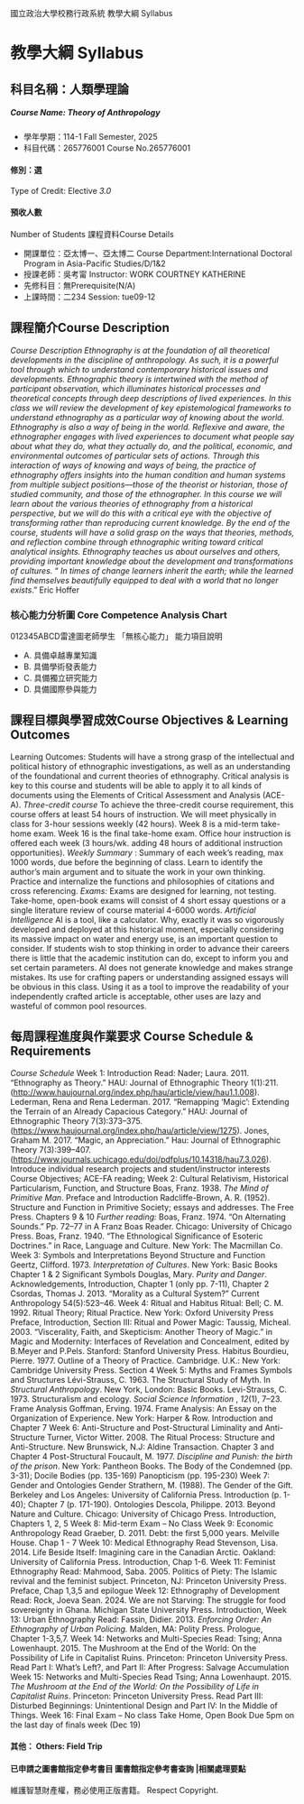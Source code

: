 國立政治大學校務行政系統 教學大綱 Syllabus
# 教學大綱 Syllabus
##  科目名稱：人類學理論
#####  Course Name: Theory of Anthropology
  * 學年學期：114-1 Fall Semester, 2025 
  * 科目代碼：265776001 Course No.265776001
#### 修別：選
Type of Credit: Elective 
_3.0_
#### 預收人數
Number of Students
課程資料Course Details
  * 開課單位：亞太博一、亞太博二 Course Department:International Doctoral Program in Asia-Pacific Studies/D/1&2 
  * 授課老師：吳考甯 Instructor: WORK COURTNEY KATHERINE 
  * 先修科目：無Prerequisite(N/A)
  * 上課時間：二234 Session: tue09-12 
##  課程簡介Course Description
_Course Description_
_Ethnography is at the foundation of all theoretical developments in the discipline of anthropology. As such, it is a powerful tool through which to understand contemporary historical issues and developments. Ethnographic theory is intertwined with the method of participant observation, which illuminates historical processes and theoretical concepts through deep descriptions of lived experiences. In this class we will review the development of key epistemological frameworks to understand ethnography as a particular way of knowing about the world. Ethnography is also a way of being in the world. Reflexive and aware, the ethnographer engages with lived experiences to document what people say about what they do, what they actually do, and the political, economic, and environmental outcomes of particular sets of actions. Through this interaction of ways of knowing and ways of being, the practice of ethnography offers insights into the human condition and human systems from multiple subject positions—those of the theorist or historian, those of studied community, and those of the ethnographer. In this course we will learn about the various theories of ethnography from a historical perspective, but we will do this with a critical eye with the objective of transforming rather than reproducing current knowledge. By the end of the course, students will have a solid grasp on the ways that theories, methods, and reflection combine through ethnographic writing toward critical analytical insights. Ethnography teaches us about ourselves and others, providing important knowledge about the development and transformations of cultures._
“ _In times of change learners inherit the earth; while the learned find themselves beautifully equipped to deal with a world that no longer exists_.” Eric Hoffer
###  核心能力分析圖 Core Competence Analysis Chart
012345ABCD雷達圖老師學生
「無核心能力」 
能力項目說明
  * A. 具備卓越專業知識
  * B. 具備學術發表能力
  * C. 具備獨立研究能力
  * D. 具備國際參與能力
##  課程目標與學習成效Course Objectives & Learning Outcomes 
Learning Outcomes:
Students will have a strong grasp of the intellectual and political history of ethnographic investigations, as well as an understanding of the foundational and current theories of ethnography. 
Critical analysis is key to this course and students will be able to apply it to all kinds of documents using the Elements of Critical Assessment and Analysis (ACE-A). 
_Three-credit course_
To achieve the three-credit course requirement, this course offers at least 54 hours of instruction.
We will meet physically in class for 3-hour sessions weekly (42 hours). Week 8 is a mid-term take-home exam. Week 16 is the final take-home exam. 
Office hour instruction is offered each week (3 hours/wk. adding 48 hours of additional instruction opportunities). 
_Weekly Summary_ :
Summary of each week’s reading, max 1000 words, due before the beginning of class. Learn to identify the author’s main argument and to situate the work in your own thinking. Practice and internalize the functions and philosophies of citations and cross referencing. 
_Exams:_
Exams are designed for learning, not testing. Take-home, open-book exams will consist of 4 short essay questions or a single literature review of course material 4-6000 words.
_Artificial Intelligence_
AI is a tool, like a calculator. Why, exactly it was so vigorously developed and deployed at this historical moment, especially considering its massive impact on water and energy use, is an important question to consider. If students wish to stop thinking in order to advance their careers there is little that the academic institution can do, except to inform you and set certain parameters. AI does not generate knowledge and makes strange mistakes. Its use for crafting papers or understanding assigned essays will be obvious in this class. Using it as a tool to improve the readability of your independently crafted article is acceptable, other uses are lazy and wasteful of common pool resources. 
##  每周課程進度與作業要求 Course Schedule & Requirements
_Course Schedule_
Week 1: Introduction
Read:
Nader; Laura. 2011. “Ethnography as Theory.” HAU: Journal of Ethnographic Theory 1(1):211. (http://www.haujournal.org/index.php/hau/article/view/hau1.1.008).
Lederman, Rena and Rena Lederman. 2017. “Remapping ‘Magic’: Extending the Terrain of an Already Capacious Category.” HAU: Journal of Ethnographic Theory 7(3):373–375. (https://www.haujournal.org/index.php/hau/article/view/1275).
Jones, Graham M. 2017. “Magic, an Appreciation.” Hau: Journal of Ethnographic Theory 7(3):399–407. (https://www.journals.uchicago.edu/doi/pdfplus/10.14318/hau7.3.026).
Introduce individual research projects and student/instructor interests
Course Objectives; ACE-FA reading; 
Week 2: Cultural Relativism, Historical Particularism, Function, and Structure
Boas, Franz. 1938. _The Mind of Primitive Man_. 
Preface and Introduction 
Radcliffe-Brown, A. R. (1952). Structure and Function in Primitive Society; essays and addresses. The Free Press. 
Chapters 9 & 10 
_Further reading:_
Boas, Franz. 1974. “On Alternating Sounds.” Pp. 72–77 in A Franz Boas Reader. Chicago: University of Chicago Press.
Boas, Franz. 1940. “The Ethnological Significance of Esoteric Doctrines.” in Race, Language and Culture. New York: The Macmillan Co.
Week 3: Symbols and Interpretations
Beyond Structure and Function
Geertz, Clifford. 1973. _Interpretation of Cultures_. New York: Basic Books
Chapter 1 & 2 
Significant Symbols
Douglas, Mary. _Purity and Danger_. 
Acknowledgements, Introduction, Chapter 1 (only pp. 7-11), Chapter 2
Csordas, Thomas J. 2013. “Morality as a Cultural System?” Current Anthropology 54(5):523–46.
Week 4: Ritual and Habitus
Ritual:
Bell; C. M. 1992. Ritual Theory; Ritual Practice. New York: Oxford University Press
Preface, Introduction, Section III: Ritual and Power
Magic:
Taussig, Micheal. 2003. “Viscerality, Faith, and Skepticism: Another Theory of Magic.” in Magic and Modernity: Interfaces of Revelation and Concealment, edited by B.Meyer and P.Pels. Stanford: Stanford University Press.
Habitus
Bourdieu, Pierre. 1977. Outline of a Theory of Practice. Cambridge. U.K.: New York: Cambridge University Press. 
Section 4
Week 5: Myths and Frames
Symbols and Structures
Lévi-Strauss, C. 1963. The Structural Study of Myth. In _Structural Anthropology_. New York, London: Basic Books. 
Levi-Strauss, C. 1973. Structuralism and ecology. _Social Science Information_ , _12_(1), 7–23. 
Frame Analysis
Goffman, Erving. 1974. Frame Analysis: An Essay on the Organization of Experience. New York: Harper & Row. 
Introduction and Chapter 7
Week 6: Anti-Structure and Post-Structural
Liminality and Anti-Structure
Turner, Victor Witter. 2008. The Ritual Process: Structure and Anti-Structure. New Brunswick, N.J: Aldine Transaction.
Chapter 3 and Chapter 4
Post-Structural
Foucault, M. 1977. _Discipline and Punish: the birth of the prison_. New York: Pantheon Books. 
The Body of the Condemned (pp. 3-31); Docile Bodies (pp. 135-169)
Panopticism (pp. 195-230)
Week 7: Gender and Ontologies
Gender
Strathern, M. (1988). The Gender of the Gift. Berkeley and Los Angeles: University of California Press. Introduction (p. 1-40); Chapter 7 (p. 171-190).
Ontologies
Descola, Philippe. 2013. Beyond Nature and Culture. Chicago: University of Chicago Press. Introduction, Chapters 1, 2, 5 
Week 8: Mid-term Exam – No Class
Week 9: Economic Anthropology
Read
Graeber, D. 2011. Debt: the first 5,000 years. Melville House.
Chap 1 - 7
Week 10: Medical Ethnography
Read
Stevenson, Lisa. 2014. Life Beside Itself: Imagining care in the Canadian Arctic. Oakland: University of California Press.
Introduction, Chap 1-6. 
Week 11: Feminist Ethnography
Read: 
Mahmood, Saba. 2005. Politics of Piety: The Islamic revival and the feminist subject. Princeton, NJ: Princeton University Press.
Preface, Chap 1,3,5 and epilogue
Week 12: Ethnography of Development
Read:
Rock, Joeva Sean. 2024. We are not Starving: The struggle for food sovereignty in Ghana. Michigan State University Press. 
Introduction, 
Week 13: Urban Ethnography
Read:
Fassin, Didier. 2013. _Enforcing Order: An Ethnography of Urban Policing._ Malden, MA: Polity Press. Prologue, Chapter 1-3,5,7.
Week 14: Networks and Multi-Species
Read:
Tsing; Anna Lowenhaupt. 2015. The Mushroom at the End of the World: On the Possibility of Life in Capitalist Ruins. Princeton: Princeton University Press. Read Part I: What’s Left?, and Part II: After Progress: Salvage Accumulation
Week 15: Networks and Multi-Species
Read
Tsing; Anna Lowenhaupt. 2015. _The Mushroom at the End of the World: On the Possibility of Life in Capitalist Ruins_. Princeton: Princeton University Press. Read Part III: Disturbed Beginnings: Unintentional Design and Part IV: In the Middle of Things.
Week 16: Final Exam – No class
Take Home, Open Book
Due 5pm on the last day of finals week (Dec 19)
####  其他： Others: Field Trip 
####  已申請之圖書館指定參考書目  圖書館指定參考書查詢 |相關處理要點
維護智慧財產權，務必使用正版書籍。 Respect Copyright.